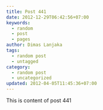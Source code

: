 ```yaml
---
title: Post 441
date: 2012-12-29T06:42:56+07:00
keywords:
  - random
  - post
  - pages
author: Dimas Lanjaka
tags:
  - random post
  - untagged
category:
  - random post
  - uncategorized
updated: 2012-04-05T11:45:36+07:00
---
```

This is content of post 441